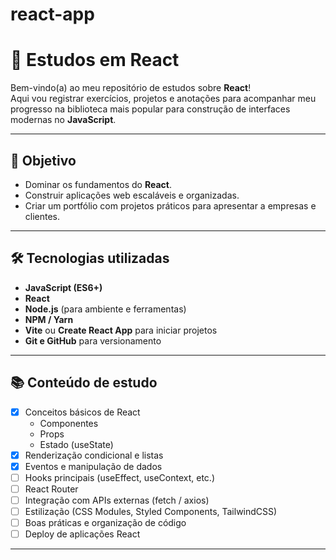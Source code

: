 # react-app

# 🚀 Estudos em React

Bem-vindo(a) ao meu repositório de estudos sobre **React**!  
Aqui vou registrar exercícios, projetos e anotações para acompanhar meu progresso na biblioteca mais popular para construção de interfaces modernas no **JavaScript**.

---

## 📌 Objetivo

- Dominar os fundamentos do **React**.
- Construir aplicações web escaláveis e organizadas.
- Criar um portfólio com projetos práticos para apresentar a empresas e clientes.

---

## 🛠️ Tecnologias utilizadas

- **JavaScript (ES6+)**
- **React**
- **Node.js** (para ambiente e ferramentas)
- **NPM / Yarn**
- **Vite** ou **Create React App** para iniciar projetos
- **Git e GitHub** para versionamento

---

## 📚 Conteúdo de estudo

- [x] Conceitos básicos de React
  - Componentes
  - Props
  - Estado (useState)
- [x] Renderização condicional e listas
- [x] Eventos e manipulação de dados
- [ ] Hooks principais (useEffect, useContext, etc.)
- [ ] React Router
- [ ] Integração com APIs externas (fetch / axios)
- [ ] Estilização (CSS Modules, Styled Components, TailwindCSS)
- [ ] Boas práticas e organização de código
- [ ] Deploy de aplicações React

---
